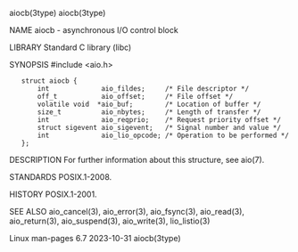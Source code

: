 aiocb(3type)                                                      aiocb(3type)

NAME
       aiocb - asynchronous I/O control block

LIBRARY
       Standard C library (libc)

SYNOPSIS
       #include <aio.h>

       struct aiocb {
           int             aio_fildes;     /* File descriptor */
           off_t           aio_offset;     /* File offset */
           volatile void  *aio_buf;        /* Location of buffer */
           size_t          aio_nbytes;     /* Length of transfer */
           int             aio_reqprio;    /* Request priority offset */
           struct sigevent aio_sigevent;   /* Signal number and value */
           int             aio_lio_opcode; /* Operation to be performed */
       };

DESCRIPTION
       For further information about this structure, see aio(7).

STANDARDS
       POSIX.1-2008.

HISTORY
       POSIX.1-2001.

SEE ALSO
       aio_cancel(3),  aio_error(3), aio_fsync(3), aio_read(3), aio_return(3),
       aio_suspend(3), aio_write(3), lio_listio(3)

Linux man-pages 6.7               2023-10-31                      aiocb(3type)
